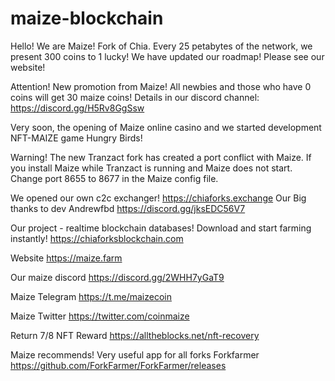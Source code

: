 # maize-blockchain

Hello! We are Maize! Fork of Chia.
Every 25 petabytes of the network, we present 300 coins to 1 lucky!
We have updated our roadmap! Please see our website!

Attention! New promotion from Maize! All
newbies and those who have 0 coins will get 30 maize coins! Details in our discord channel: https://discord.gg/H5Rv8GgSsw

Very soon, the opening of Maize online casino and we started development NFT-MAIZE game Hungry Birds!


Warning! The new Tranzact fork has created a port conflict with Maize. If you install Maize while Tranzact is running and Maize does not start. Change port 8655 to 8677 in the Maize config file.


We opened our own c2c exchanger! https://chiaforks.exchange
Our Big thanks to dev Andrewfbd https://discord.gg/jksEDC56V7

Our project - realtime blockchain databases! Download and start farming instantly! https://chiaforksblockchain.com

Website https://maize.farm

Our maize discord https://discord.gg/2WHH7yGaT9

Maize Telegram https://t.me/maizecoin

Maize Twitter https://twitter.com/coinmaize

Return 7/8 NFT Reward https://alltheblocks.net/nft-recovery


Maize recommends! Very useful app for all forks Forkfarmer
https://github.com/ForkFarmer/ForkFarmer/releases
